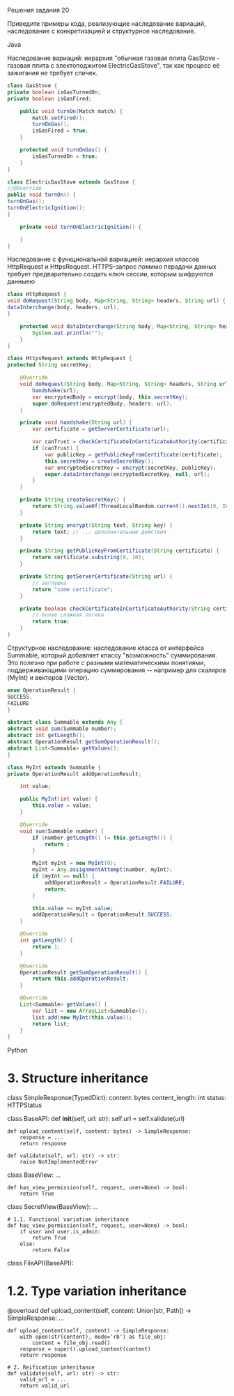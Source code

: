 Решения задания 20

Приведите примеры кода, реализующие наследование вариаций, наследование с конкретизацией и структурное наследование.

Java

Наследование вариаций: иерархия "обычная газовая плита GasStove - газовая плита с электоподжигом ElectricGasStove", так как процесс её зажигания не требует спичек.
```java
class GasStove {
private boolean isGasTurnedOn;
private boolean isGasFired;

    public void turnOn(Match match) {
        match.setFired();
        turnOnGas();
        isGasFired = true;
    }

    protected void turnOnGas() {
        isGasTurnedOn = true;
    }
}

class ElectricGasStove extends GasStove {
//@Override
public void turnOn() {
turnOnGas();
turnOnElectricIgnition();
}

    private void turnOnElectricIgnition() {

    }
}
```
Наследование с функциональной вариацией: иерархия классов HttpRequest и HttpsRequest. HTTPS-запрос помимо перадачи данных требует предварительно создать ключ сессии, которым шифруются данныею
```java
class HttpRequest {
void doRequest(String body, Map<String, String> headers, String url) {
dataInterchange(body, headers, url);
}

    protected void dataInterchange(String body, Map<String, String> headers, String url) {
        System.out.println("");
    }
}

class HttpsRequest extends HttpRequest {
protected String secretKey;

    @Override
    void doRequest(String body, Map<String, String> headers, String url) {
        handshake(url);
        var encryptedBody = encrypt(body, this.secretKey);
        super.doRequest(encryptedBody, headers, url);
    }

    private void handshake(String url) {
        var certificate = getServerCertificate(url);

        var canTrust = checkCertificateInCertificateAuthority(certificate);
        if (canTrust) {
            var publicKey = getPublicKeyFromCertificate(certificate);
            this.secretKey = createSecretKey();
            var encryptedSecretKey = encrypt(secretKey, publicKey);
            super.dataInterchange(encryptedSecretKey, null, url);
        }
    }

    private String createSecretKey() {
        return String.valueOf(ThreadLocalRandom.current().nextInt(0, Integer.MAX_VALUE));
    }

    private String encrypt(String text, String key) {
        return text; // ... дополнительные действия
    }

    private String getPublicKeyFromCertificate(String certificate) {
        return certificate.substring(0, 10);
    }

    private String getServerCertificate(String url) {
        // заглушка
        return "some certificate";
    }

    private boolean checkCertificateInCertificateAuthority(String certificate) {
        // более сложная логика
        return true;
    }
}
```

Структурное наследование: наследование класса от интерфейса Summable, который добавляет классу "возможность" суммирования. Это полезно при работе с разными математическими понятиями, поддерживающими операцию суммирования -- например для скаляров (MyInt) и векторов (Vector).
```java
enum OperationResult {
SUCCESS,
FAILURE
}

abstract class Summable extends Any {
abstract void sum(Summable number);
abstract int getLength();
abstract OperationResult getSumOperationResult();
abstract List<Summable> getValues();
}

class MyInt extends Summable {
private OperationResult addOperationResult;

    int value;

    public MyInt(int value) {
        this.value = value;
    }

    @Override
    void sum(Summable number) {
        if (number.getLength() != this.getLength()) {
            return ;
        }

        MyInt myInt = new MyInt(0);
        myInt = Any.assignmentAttempt(number, myInt);
        if (myInt == null) {
            addOperationResult = OperationResult.FAILURE;
            return;
        }

        this.value += myInt.value;
        addOperationResult = OperationResult.SUCCESS;
    }

    @Override
    int getLength() {
        return 1;
    }

    @Override
    OperationResult getSumOperationResult() {
        return this.addOperationResult;
    }

    @Override
    List<Summable> getValues() {
        var list = new ArrayList<Summable>();
        list.add(new MyInt(this.value));
        return list;
    }
}
```

Python

# 3. Structure inheritance
class SimpleResponse(TypedDict):
content: bytes
content_length: int
status: HTTPStatus

class BaseAPI:
def __init__(self, url: str):
self.url = self.validate(url)

    def upload_content(self, content: bytes) -> SimpleResponse:
        response = ...
        return response

    def validate(self, url: str) -> str:
        raise NotImplementedError

class BaseView:
...

    def has_view_permission(self, request, user=None) -> bool:
        return True

class SecretView(BaseView):
...

    # 1.1. Functional variation inheritance
    def has_view_permission(self, request, user=None) -> bool:
        if user and user.is_admin:
            return True
        else:
            return False

class FileAPI(BaseAPI):
# 1.2. Type variation inheritance
@overload
def upload_content(self, content: Union[str, Path]) -> SimpleResponse: ...

    def upload_content(self, content) -> SimpleResponse:
        with open(str(content), mode='rb') as file_obj:
            content = file_obj.read()
        response = super().upload_content(content)
        return response

    # 2. Reification inheritance
    def validate(self, url: str) -> str:
        valid_url = ...
        return valid_url

